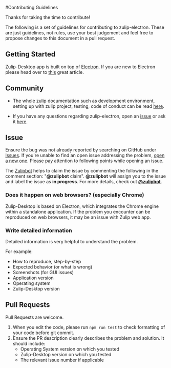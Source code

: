 #Contributing Guidelines

Thanks for taking the time to contribute!

The following is a set of guidelines for contributing to zulip-electron. These are just guidelines, not rules, use your best judgement and feel free to propose changes to this document in a pull request.

## Getting Started

Zulip-Desktop app is built on top of [Electron](http://electron.atom.io/). If you are new to Electron please head over to [this](http://jlord.us/essential-electron/) great article.

## Community

* The whole zulip documentation such as development environment, setting up with zulip project, testing, code of conduct can be read [here](https://zulip.readthedocs.io).

* If you have any questions regarding zulip-electron, open an [issue](https://github.com/zulip/zulip-electron/issues/new/) or ask it [here](https://chat.zulip.org/#narrow/stream/electron).

## Issue
Ensure the bug was not already reported by searching on GitHub under [Issues](https://github.com/zulip/zulip-electron/issues). If you're unable to find an open issue addressing the problem, [open a new one](https://github.com/zulip/zulip-electron/issues/new). Please pay attention to following points while opening an issue.

The [Zulipbot](https://github.com/zulip/zulipbot) helps to claim the issue by commenting the following in the comment section: "**@zulipbot** claim". **@zulipbot** will assign you to the issue and label the issue as **in progress**. For more details, check out [**@zulipbot**](https://github.com/zulip/zulipbot).

### Does it happen on web browsers? (especially Chrome)
Zulip-Desktop is based on Electron, which integrates the Chrome engine within a standalone application.
If the problem you encounter can be reproduced on web browsers, it may be an issue with Zulip web app.

### Write detailed information
Detailed information is very helpful to understand the problem.

For example:
* How to reproduce, step-by-step
* Expected behavior (or what is wrong)
* Screenshots (for GUI issues)
* Application version
* Operating system
* Zulip-Desktop version


## Pull Requests
Pull Requests are welcome. 

1. When you edit the code, please run `npm run test` to check formatting of your code before git commit.
2. Ensure the PR description clearly describes the problem and solution. It should include:
   * Operating System version on which you tested
   * Zulip-Desktop version on which you tested
   * The relevant issue number if applicable
